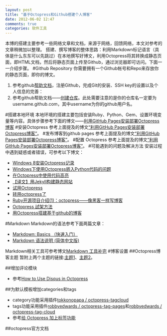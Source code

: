 ```yaml
---
layout: post
title: "基于Octopress和Github搭建个人博客"
date: 2012-06-02 12:47
comments: true
categories: 软件工具
---
```

本博的搭建主要参考一些网络文章和文档，来源于网络，回馈网络，本文对参考的文章稍微加以整理。
搭建、撰写博客的整体思路：利用Markdown标记语言（具体是什么东东可以先跳过）在本地撰写好博文，利用Octopress将其转换成静态页面，即HTML文档，然后将静态页面上传至Github，通过浏览器即可访问。下面一一介绍步骤。
#Github Repository
你需要拥有一个Github帐号和Repo来存放你的静态页面，即你的博文。

1. 参考github[帮助文档](http://help.github.com/win-set-up-git/)，注册Github，完成Git的安装、SSH key的设置以及个人信息的完善：	
2. 参考github帮助文档——[创建仓库](http://help.github.com/create-a-repo/)。此处需要注意的是你的仓库名一定要为username.github.com，其中username为你的github用户名。

#搭建本地环境
本地环境的搭建主要包括安装Ruby、Python、Gem、设置环境变量等内容。具体步骤参考下面的博文——[利用GitHub Pages安装部署Octopress博客](http://blog.zhourunsheng.com/2012/04/%E5%88%A9%E7%94%A8github-pages%E5%AE%89%E8%A3%85%E9%83%A8%E7%BD%B2octopress%E5%8D%9A%E5%AE%A2/)
#安装Octopress
参考上面提及的博文[“利用GitHub Pages安装部署Octopress博客”](http://blog.zhourunsheng.com/2012/04/%E5%88%A9%E7%94%A8github-pages%E5%AE%89%E8%A3%85%E9%83%A8%E7%BD%B2octopress%E5%8D%9A%E5%AE%A2/)。
#发布博客到github pages
参考上面提及的博文[“利用GitHub Pages安装部署Octopress博客”](http://blog.zhourunsheng.com/2012/04/%E5%88%A9%E7%94%A8github-pages%E5%AE%89%E8%A3%85%E9%83%A8%E7%BD%B2octopress%E5%8D%9A%E5%AE%A2/)。
#配置 Octopress
参考上面提及的博文[“利用GitHub Pages安装部署Octopress博客”](http://blog.zhourunsheng.com/2012/04/%E5%88%A9%E7%94%A8github-pages%E5%AE%89%E8%A3%85%E9%83%A8%E7%BD%B2octopress%E5%8D%9A%E5%AE%A2/)。
#可能遇到的问题及解决方法
安装过程中遇到疑惑或者错误，可参考以下博文：

* [Windows 8安装Octopress记录](http://hivan.me/octopress-install-to-windows8/)
* [Windows下使用Octopress嵌入Python代码的问题](http://blog.yesmryang.net/windows-octopress-python/)
* [在Octopress中使用代码高亮](http://netwjx.github.com/blog/2012/04/21/using-code-in-octopress/)
* [【译文】用Jekyll构建静态网站](http://chen.yanping.me/cn/blog/2011/12/15/building-static-sites-with-jekyll/)
* [试用Octopress](http://www.blogjava.net/lishunli/archive/2012/03/18/372115.html)
* [转用octopress了](http://blog.yxwang.me/2011/11/migrated-to-octopress/)
* [Ruby开源项目介绍(1)：octopress——像黑客一样写博客](http://www.yangzhiping.com/tech/octopress.html)
* [Octopress 試架方法](http://coding.memory-forest.com/octopress-%E8%A9%A6%E6%9E%B6%E6%96%B9%E6%B3%95.html#more-606)
* [用Octopress搭建基于github的博客](http://ihacklog.com/version-control/git/how-to-setup-an-octopress-blog-on-github.html)
	
#Markdown
Markdown的语法参考下面两篇文章：

* [Markdown: Basics （快速入门）](http://wowubuntu.com/markdown/basic.html)
* [Markdown 语法说明 (简体中文版)](http://wowubuntu.com/markdown/#precode)
	
Markdown相关工具可参考博文[Markdown 工具补完](http://www.appinn.com/markdown-tools/)
#博客设置
##Octopress博客主题
暂附上两个主题的链接:[主题1](http://zespia.tw/blog/categories/%E4%B8%BB%E9%A1%8C/)、[主题2](http://zespia.tw/Octopress-Theme-Slash/index_tw.html#install)。

##增加评论模块
* 参考[How to Use Disqus in Octopress](http://gangmax.github.com/blog/2012/01/20/how-to-use-disqus-in-octopress/)

##为默认模板增加categories和tags
* category功能采用插件[tokkonopapa / octopress-tagcloud](https://github.com/tokkonopapa/octopress-tagcloud)
* tags功能采用插件[robbyedwards / octopress-tag-pages](https://github.com/robbyedwards/octopress-tag-pages)和[robbyedwards / octopress-tag-cloud](https://github.com/robbyedwards/octopress-tag-cloud)
* 参考[给 Octopress 加上标签功能](http://log4d.com/2012/05/tag-cloud/)

##octopress官方文档

